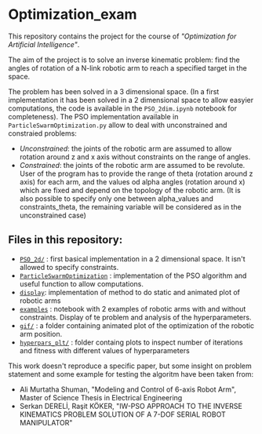 # Optimization_exam

This repository contains the project for the course of *"Optimization for Artificial Intelligence"*. 

The aim of the project is to solve an inverse kinematic problem: find the angles of rotation of a N-link robotic arm to reach a specified target in the space. 

The problem has been solved in a 3 dimensional space. (In a first implementation it has been solved in a 2 dimensional space to allow easyier computations, the code is available in the `PSO_2dim.ipynb` notebook for completeness).
The PSO implementation available in `ParticleSwarmOptimization.py` allow to deal with unconstrained and constraied problems:
- *Unconstrained*: the joints of the robotic arm are assumed to allow rotation around z and x axis without constraints on the range of angles.
- *Constrained*: the joints of the robotic arm are assumed to be revolute. User of the program has to provide the range of theta (rotation around z axis) for each arm, and the values od alpha angles (rotation around x) which are fixed and depend on the topology of the robotic arm. (It is also possible to specify only one between alpha_values and constraints_theta, the remaining variable will be considered as in the unconstrained case)


## Files in this repository:
- [`PSO_2d/`](PSO_2d.ipynb)  : first basical implementation in a 2 dimensional space. It isn't allowed to specify constraints.
- [`ParticleSwarmOptimization`](ParticleSwarmOptimization.py) : implementation of the PSO algorithm and useful function to allow computations.
- [`display`](display.py): implementation of method to do static and animated plot of robotic arms
- [`examples`](examples.ipynb) : notebook with 2 examples of robotic arms with and without constraints. Display of te problem and analysis of the hyperparameters.
- [`gif/`](gif/) : a folder containing animated plot of the optimization of the robotic arm position.
- [`hyperpars_plt/`](hyperpars_plt/) : folder containg plots to inspect number of iterations and fitness with different values of hyperparameters

This work doesn't reproduce a specific paper, but some insight on problem statement and some example for testing the algoritm have been taken from:
- Ali Murtatha Shuman, "Modeling and Control of 6-axis Robot Arm", Master of Science Thesis in Electrical Engineering
- Serkan DERELİ, Raşit KÖKER, "IW-PSO APPROACH TO THE INVERSE KINEMATICS PROBLEM SOLUTION OF A 7-DOF SERIAL ROBOT MANIPULATOR"
